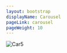 ```yaml
---
layout: bootstrap
displayName: Carousel
pageLink: carousel
pageWeight: 10
---
```


<img src="carousel/car5.jpg" alt="Car5">